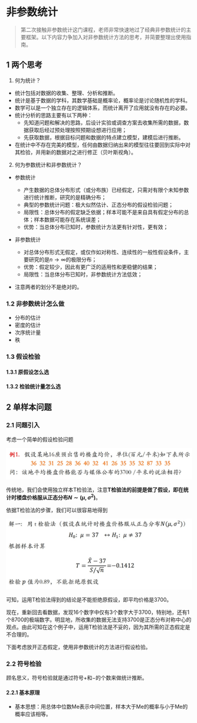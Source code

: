 # 非参数统计

> 第二次接触非参数统计这门课程，老师非常快速地过了经典非参数统计的主要框架。以下内容力争加入对非参数统计方法的思考，并简要整理出使用指南。

## 1 两个思考

1. 何为统计？

- 统计包括对数据的收集、整理、分析和推断。
- 统计是基于数据的学科，其数学基础是概率论，概率论是讨论随机性的学科。
- 数学可以是一个独立存在的逻辑体系，而统计离开了应用就没有存在的必要。
- 统计分析的思路主要有以下两种：
  - 先知道问题和解决的思路，后设计实验或调查方案去收集所需的数据，数据获取后经过预处理按照预期设想进行应用；
  - 先获取数据，根据目标问题和数据的特点建立模型，建模后进行推断。
- 在统计中不存在完美的模型，任何由数据归纳出来的模型往往要回到实际中对其检验，并用新的数据对之进行修正（贝叶斯视角）。


2. 何为参数统计和非参数统计？

- 参数统计
  - 产生数据的总体分布形式（或分布族）已经假定，只需对有限个未知参数进行统计推断，研究的是精确分布；
  - 典型的参数统计问题：极大似然估计、正态分布的假设检验问题；
  - 局限性：总体分布的假定缺乏依据；样本可能不是来自具有假定分布的总体；样本数据可能存在系统误差；
  - 优势：当总体分布已知时，参数统计方法更有针对性，更有效；

- 非参数统计
  - 对总体分布形式无假定，或仅作如对称性、连续性的一般性假设条件，主要研究的是$n\rightarrow\infty$的极限分布；
  -  优势：假定较少，因此有更广泛的适用性和更稳健的结果；
  -  局限性：当总体分布已知时，非参数统计方法低效；

- 注意两者的划分不是绝对的。

### 1.2 非参数统计怎么做

- 分布的估计
- 密度的估计
- 次序统计量
- 秩

### 1.3 假设检验

#### 1.3.1 原假设怎么选

#### 1.3.2 检验统计量怎么选

## 2 单样本问题

### 2.1 问题引入

考虑一个简单的假设检验问题

![image.png](image/非参数统计/1.jpg)

传统地，我们会使用独立样本T检验法，注意**T检验法的前提是做了假设，即在统计时楼盘价格服从正态分布$N\sim\left(\mu,\sigma^2\right)$**。

依据T检验法的步骤，我们可以很容易地得到

![image.png](image/非参数统计/2.jpg)

可知，运用T检验法得到的结论是不能拒绝原假设，即平均价格是3700。

现在，重新回去看数据，发现16个数字中仅有3个数字大于3700，特别地，还有1个8700的极端数字。明显地，所收集的数据无法支持3700是正态分布对称中心的观点。由此可知在这个例子中，运用T检验法是不妥的，因为其所需的正态假定是不合理的。

下面考虑放开正态假定，使用非参数统计的方法进行假设检验。

### 2.2 符号检验

顾名思义，符号检验就是通过符号$+$和$-$的个数来做统计推断。

#### 2.2.1 基本原理

- 基本思想：用总体中位数Me表示中间位置，样本大于Me的概率与小于Me的概率应该相等。